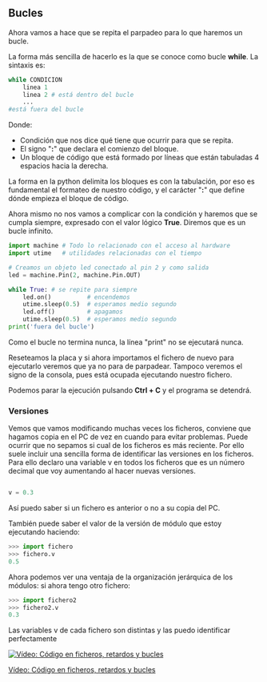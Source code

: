 ## Bucles

Ahora vamos a hace que se repita el parpadeo para lo que haremos un bucle.

La forma más sencilla de hacerlo es la que se conoce como bucle **while**. La sintaxis es:

```python
while CONDICION
    linea 1
    linea 2 # está dentro del bucle
    ...
#está fuera del bucle
```

Donde:

* Condición que nos dice qué tiene que ocurrir para que se repita.
* El signo "**:**" que declara el comienzo del bloque.
* Un bloque de código que está formado por líneas que están tabuladas 4 espacios hacia la derecha.

La forma en la python delimita los bloques es con la tabulación, por eso es fundamental el formateo de nuestro código, y el carácter "**:**" que define dónde empieza el bloque de código.

Ahora mismo no nos vamos a complicar con la condición y haremos que se cumpla siempre, expresado con el valor lógico **True**. Diremos que es un bucle infinito.

```python
import machine # Todo lo relacionado con el acceso al hardware
import utime   # utilidades relacionadas con el tiempo

# Creamos un objeto led conectado al pin 2 y como salida
led = machine.Pin(2, machine.Pin.OUT)

while True: # se repite para siempre
    led.on()          # encendemos
    utime.sleep(0.5)  # esperamos medio segundo
    led.off()         # apagamos  
    utime.sleep(0.5)  # esperamos medio segundo
print('fuera del bucle')
```

Como el bucle no termina nunca, la línea "print" no se ejecutará nunca.

Reseteamos la placa y si ahora importamos el fichero de nuevo para ejecutarlo veremos que ya no para de parpadear. Tampoco veremos el signo de la consola, pues está ocupada ejecutando nuestro fichero.

Podemos parar la ejecución pulsando **Ctrl + C** y el programa se detendrá.

### Versiones

Vemos que vamos modificando muchas veces los ficheros, conviene que hagamos copia en el PC de vez en cuando para evitar problemas.
Puede ocurrir que no sepamos si cual de los ficheros es más reciente. Por ello suele incluir una sencilla forma de identificar las versiones en los ficheros. Para ello declaro una variable v en todos los ficheros que es un número decimal que voy aumentando al hacer nuevas versiones.

```python

v = 0.3

```

Así puedo saber si un fichero es anterior o no a su copia del PC.

También puede saber el valor de la versión de módulo que estoy ejecutando haciendo:

```python
>>> import fichero
>>> fichero.v
0.5
```

Ahora podemos ver una ventaja de la organización jerárquica de los módulos: si ahora tengo otro fichero:

```python
>>> import fichero2
>>> fichero2.v
0.3
```

Las variables v de cada fichero son distintas y las puedo identificar perfectamente

[![Vídeo: Código en ficheros, retardos y bucles](https://img.youtube.com/vi/VtJlZL4RD50/0.jpg)](https://drive.google.com/file/d/1Y9YflawCGSA5x_geFnqu7utkpKzvgoKo/view?usp=sharing)

[Vídeo: Código en ficheros, retardos y bucles](https://drive.google.com/file/d/1Y9YflawCGSA5x_geFnqu7utkpKzvgoKo/view?usp=sharing)

